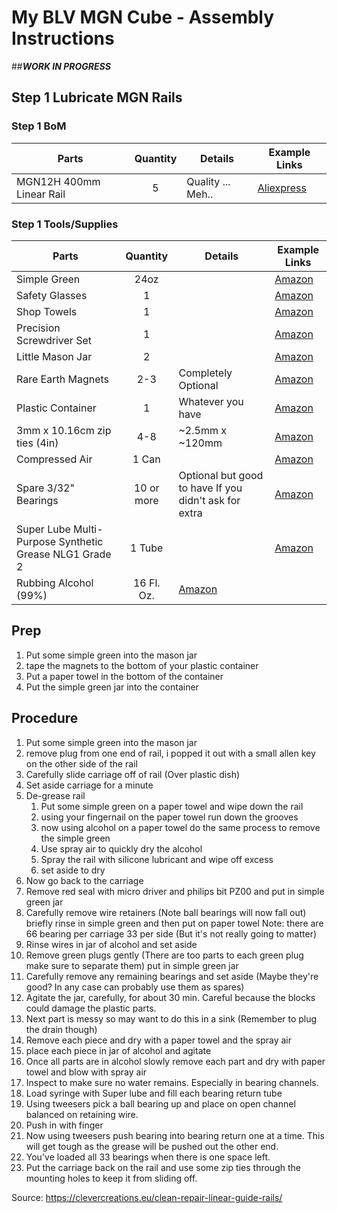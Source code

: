 # My BLV MGN Cube - Assembly Instructions

##**_WORK IN PROGRESS_**

## Step 1 Lubricate MGN Rails

### Step 1 BoM

| Parts     | Quantity | Details | Example Links |
|-----------|:--------:|---------|---------------|
| MGN12H 400mm Linear Rail | 5 | Quality ... Meh.. | [Aliexpress](https://www.aliexpress.com/item/32829826159.html?spm=a2g0s.9042311.0.0.27424c4dwPelhS) |

### Step 1 Tools/Supplies

| Parts     | Quantity | Details | Example Links |
|-----------|:--------:|---------|---------------|
| Simple Green | 24oz | | [Amazon](https://amzn.to/3fB6eox) |
| Safety Glasses | 1 | | [Amazon](https://amzn.to/39I7W3M) |
| Shop Towels | 1 | | [Amazon](https://amzn.to/3fBgsFv) |
| Precision Screwdriver Set | 1 | | [Amazon](https://amzn.to/3fDZgyZ) |
| Little Mason Jar | 2 | | [Amazon](https://amzn.to/3fJf7fJ) |
| Rare Earth Magnets | 2-3 | Completely Optional | [Amazon](https://amzn.to/2PzUrMD) |
| Plastic Container | 1 | Whatever you have | [Amazon](https://amzn.to/39IcuHo) |
| 3mm x 10.16cm zip ties (4in)  | 4-8 | ~2.5mm x ~120mm | [Amazon](https://amzn.to/3p2nDaE) |
| Compressed Air | 1 Can | | [Amazon](https://amzn.to/3umXBSO) |
| Spare 3/32" Bearings | 10 or more | Optional but good to have If you didn't ask for extra | [Amazon](https://amzn.to/3ujElVZ) |
| Super Lube Multi-Purpose Synthetic Grease NLG1 Grade 2 | 1 Tube | | [Amazon](https://amzn.to/3dxe5kj) |
| Rubbing Alcohol (99%) | 16 Fl. Oz. | [Amazon](https://amzn.to/39G8UNU) |


## Prep

1. Put some simple green into the mason jar
2. tape the magnets to the bottom of your plastic container
3. Put a paper towel in the bottom of the container
4. Put the simple green jar into the container

## Procedure

1. Put some simple green into the mason jar
1. remove plug from one end of rail, i popped it out with a small allen key on the other side of the rail
1. Carefully slide carriage off of rail (Over plastic dish)
1. Set aside carriage for a minute
1. De-grease rail
   1. Put some simple green on a paper towel and wipe down the rail
   2. using your fingernail on the paper towel run down the grooves
   3. now using alcohol on a paper towel do the same process to remove the simple green
   4. Use spray air to quickly dry the alcohol
   5. Spray the rail with silicone lubricant and wipe off excess
   6. set aside to dry
1. Now go back to the carriage
1. Remove red seal with micro driver and philips bit PZ00 and put in simple green jar
1. Carefully remove wire retainers (Note ball bearings will now fall out) briefly rinse in simple green and then put on paper towel
   Note: there are 66 bearing per carriage 33 per side (But it's not really going to matter)
1. Rinse wires in jar of alcohol and set aside
1. Remove green plugs gently (There are too parts to each green plug make sure to separate them) put in simple green jar
1. Carefully remove any remaining bearings and set aside (Maybe they're good? In any case can probably use them as spares)
1. Agitate the jar, carefully, for about 30 min. Careful because the blocks could damage the plastic parts.
1. Next part is messy so may want to do this in a sink (Remember to plug the drain though)
1. Remove each piece and dry with a paper towel and the spray air
1. place each piece in jar of alcohol and agitate
1. Once all parts are in alcohol slowly remove each part and dry with paper towel and blow with spray air
1. Inspect to make sure no water remains. Especially in bearing channels. 
1. Load syringe with Super lube and fill each bearing return tube
1. Using tweesers pick a ball bearing up and place on open channel balanced on retaining wire.
1. Push in with finger
1. Now using tweesers push bearing into bearing return one at a time. This will get tough as the grease will be pushed out the other end.
1. You've loaded all 33 bearings when there is one space left. 
2. Put the carriage back on the rail and use some zip ties through the mounting holes to keep it from sliding off.

Source: https://clevercreations.eu/clean-repair-linear-guide-rails/
